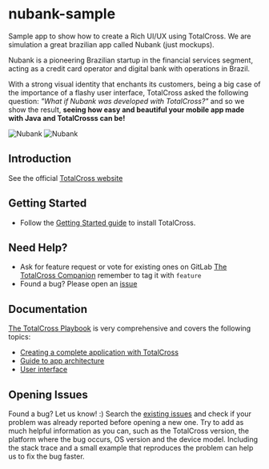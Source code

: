 # nubank-sample
Sample app to show how to create a Rich UI/UX using TotalCross. We are simulation a great brazilian app called Nubank (just mockups).

Nubank is a pioneering Brazilian startup in the financial services segment, acting as a credit card operator and digital bank with operations in Brazil.

With a strong visual identity that enchants its customers, being a big case of the importance of a flashy user interface, TotalCross asked the following question: *"What if Nubank was developed with TotalCross?"* and so we show the result, **seeing how easy and beautiful your mobile app made with Java and TotalCrosss can be!**

![Nubank](https://github.com/TotalCross/nubank_sample/blob/master/Comparative%20Images/tela-04-nubank.png)
![Nubank](https://github.com/TotalCross/nubank_sample/blob/master/Comparative%20Images/tela-03-nubank-.png)

## Introduction

See the official <a href="http://www.totalcross.com" target="_blank">TotalCross website</a>

## Getting Started

- Follow the <a href="https://totalcross.gitbook.io/playbook/learn-totalcross/getting-started" target="_blank">Getting Started guide</a> to install TotalCross.

## Need Help?

- Ask for feature request or vote for existing ones on GitLab <a href="https://gitlab.com/totalcross/TotalCross/issues" target="_blank">The TotalCross Companion</a> remember to tag it with `feature`
- Found a bug? Please open an <a href="#opening-issues" target="_blank">issue</a>

## Documentation

<a href="https://totalcross.gitbook.io/playbook" target="_blank">The TotalCross Playbook</a> is very comprehensive and covers the following topics:
- <a href="https://totalcross.gitbook.io/playbook/learn-totalcross/getting-started" target="_blank">Creating a complete application with TotalCross</a>
- <a href="https://totalcross.gitbook.io/playbook/guideline/suggested-architecture" target="_blank"> Guide to app architecture</a>
- <a href="https://totalcross.com/documentation/pt/components/AccordionContainer.php" target="_blank">User interface</a>

## Opening Issues

Found a bug? Let us know! :)
Search the [existing issues](https://gitlab.com/totalcross/TotalCross/issues) and check if your problem was already reported before opening a new one. Try to add as much helpful information as you can, such as the TotalCross version, the platform where the bug occurs, OS version and the device model. Including the stack trace and a small example that reproduces the problem can help us to fix the bug faster.
